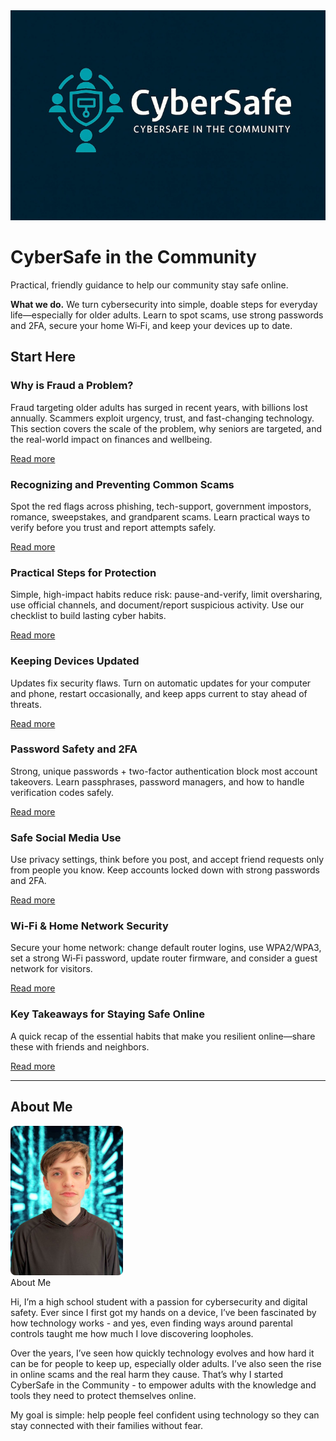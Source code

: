 
<div class="header-hero">
  <img src="assets/logo.jpg" alt="CyberSafe logo" class="logo" />
  <div>
    <h1 class="hero-title">CyberSafe in the Community</h1>
    <p class="hero-tag">Practical, friendly guidance to help our community stay safe online.</p>
  </div>
</div>

<div class="callout">
<strong>What we do.</strong> We turn cybersecurity into simple, doable steps for everyday life—especially for older adults. Learn to spot scams, use strong passwords and 2FA, secure your home Wi‑Fi, and keep your devices up to date.
</div>

## Start Here

<div class="card-grid">
<div class="card"><h3>Why is Fraud a Problem?</h3><p>Fraud targeting older adults has surged in recent years, with billions lost annually. Scammers exploit urgency, trust, and fast-changing technology. This section covers the scale of the problem, why seniors are targeted, and the real-world impact on finances and wellbeing.</p><p><a class="download-btn" href="/sections/why-is-fraud-a-problem/">Read more</a></p></div><div class="card"><h3>Recognizing and Preventing Common Scams</h3><p>Spot the red flags across phishing, tech-support, government impostors, romance, sweepstakes, and grandparent scams. Learn practical ways to verify before you trust and report attempts safely.</p><p><a class="download-btn" href="/sections/recognizing-and-preventing-common-scams/">Read more</a></p></div><div class="card"><h3>Practical Steps for Protection</h3><p>Simple, high-impact habits reduce risk: pause-and-verify, limit oversharing, use official channels, and document/report suspicious activity. Use our checklist to build lasting cyber habits.</p><p><a class="download-btn" href="/sections/practical-steps-for-protection/">Read more</a></p></div><div class="card"><h3>Keeping Devices Updated</h3><p>Updates fix security flaws. Turn on automatic updates for your computer and phone, restart occasionally, and keep apps current to stay ahead of threats.</p><p><a class="download-btn" href="/sections/keeping-devices-updated/">Read more</a></p></div><div class="card"><h3>Password Safety and 2FA</h3><p>Strong, unique passwords + two-factor authentication block most account takeovers. Learn passphrases, password managers, and how to handle verification codes safely.</p><p><a class="download-btn" href="/sections/password-safety-and-2fa/">Read more</a></p></div><div class="card"><h3>Safe Social Media Use</h3><p>Use privacy settings, think before you post, and accept friend requests only from people you know. Keep accounts locked down with strong passwords and 2FA.</p><p><a class="download-btn" href="/sections/safe-social-media-use/">Read more</a></p></div><div class="card"><h3>Wi-Fi & Home Network Security</h3><p>Secure your home network: change default router logins, use WPA2/WPA3, set a strong Wi‑Fi password, update router firmware, and consider a guest network for visitors.</p><p><a class="download-btn" href="/sections/wi-fi-and-home-network-security/">Read more</a></p></div><div class="card"><h3>Key Takeaways for Staying Safe Online</h3><p>A quick recap of the essential habits that make you resilient online—share these with friends and neighbors.</p><p><a class="download-btn" href="/sections/key-takeaways-for-staying-safe-online/">Read more</a></p></div>
</div>

---

## About Me

<div class="header-hero">
  <img src="assets/founder.jpg" alt="Founder photo" style="max-width:180px;border-radius:8px;"/>
  <div>
About Me

Hi, I’m a high school student with a passion for cybersecurity and digital safety. Ever since I first got my hands on a device, I’ve been fascinated by how technology works - and yes, even finding ways around parental controls taught me how much I love discovering loopholes.

Over the years, I’ve seen how quickly technology evolves and how hard it can be for people to keep up, especially older adults. I’ve also seen the rise in online scams and the real harm they cause. That’s why I started CyberSafe in the Community - to empower adults with the knowledge and tools they need to protect themselves online.

My goal is simple: help people feel confident using technology so they can stay connected with their families without fear.
  </div>
</div>
